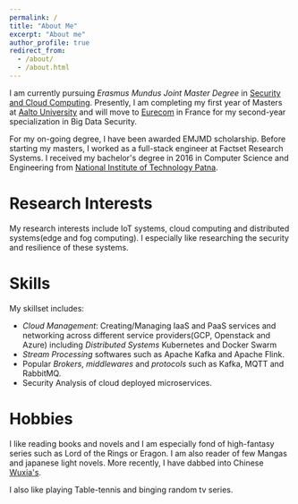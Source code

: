```yaml
---
permalink: /
title: "About Me"
excerpt: "About me"
author_profile: true
redirect_from: 
  - /about/
  - /about.html
---
```


I am currently pursuing *Erasmus Mundus Joint Master Degree* in [Security and Cloud Computing](https://secclo.eu). Presently, I am completing my first year of Masters at [Aalto University](https://www.aalto.fi) and will move to [Eurecom](https://www.eurecom.fr/en) in France for my second-year specialization in Big Data Security.

For my on-going degree, I have been awarded EMJMD scholarship. Before starting my masters, I worked as a full-stack engineer at Factset Research Systems. I received my bachelor's degree in 2016 in Computer Science and Engineering from [National Institute of Technology Patna](http://www.nitp.ac.in). 

Research Interests
===
My research interests include IoT systems, cloud computing and distributed systems(edge and fog computing). I especially like researching the security and resilience of these systems.   

Skills
===
My skillset includes:

* _Cloud Management_: Creating/Managing IaaS and PaaS services and networking across different service providers(GCP, Openstack and Azure) including _Distributed Systems_ Kubernetes and Docker Swarm
* _Stream Processing_ softwares such as Apache Kafka and Apache Flink. 
* Popular _Brokers_, _middlewares_ and _protocols_ such as Kafka, MQTT and RabbitMQ.
* Security Analysis of cloud deployed microservices. 

Hobbies
===

I like reading books and novels and I am especially fond of high-fantasy series such as Lord of the Rings or Eragon. I am also reader of few Mangas and japanese light novels. More recently, I have dabbed into Chinese [Wuxia's](https://en.wikipedia.org/wiki/Wuxia). 

I also like playing Table-tennis and binging random tv series.